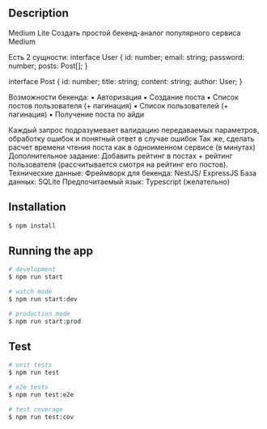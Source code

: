 ## Description

Medium Lite
Создать простой бекенд-аналог популярного сервиса Medium

Есть 2 сущности:
interface User {
id: number;
email: string;
password: number;
posts: Post[];
}

interface Post {
id: number;
title: string;
content: string;
author: User;
}


Возможности бекенда:
▪️ Авторизация
▪️ Создание поста
▪️ Список постов пользователя (+ пагинация)
▪️ Список пользователей (+ пагинация)
▪️ Получение поста по айди


Каждый запрос подразумевает валидацию передаваемых параметров, обработку ошибок и понятный ответ в случае ошибок
Так же, сделать расчет времени чтения поста как в одноименном сервисе (в минутах)
Дополнительное задание: Добавить рейтинг в постах + рейтинг пользователя (рассчитывается смотря на рейтинг его постов).
Технические данные:
Фреймворк для бекенда: NestJS/  ExpressJS
База данных: SQLite
Предпочитаемый язык: Typescript (желательно)

## Installation

```bash
$ npm install
```

## Running the app

```bash
# development
$ npm run start

# watch mode
$ npm run start:dev

# production mode
$ npm run start:prod
```

## Test

```bash
# unit tests
$ npm run test

# e2e tests
$ npm run test:e2e

# test coverage
$ npm run test:cov
```